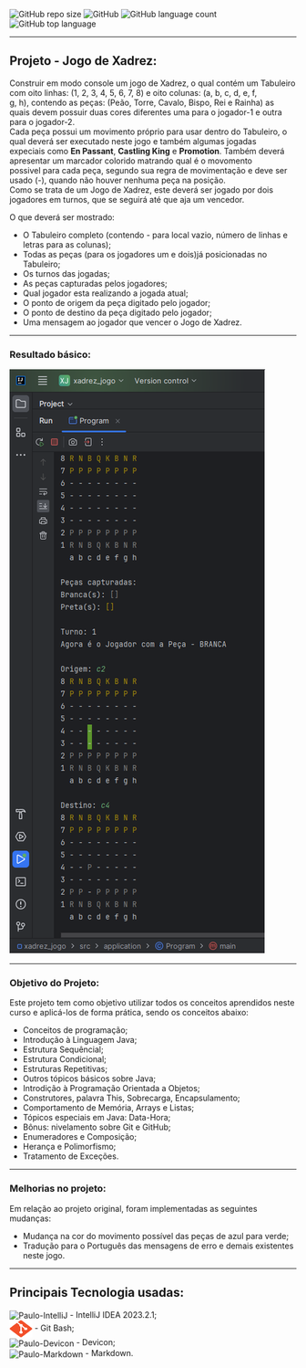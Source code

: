 ![GitHub repo size](https://img.shields.io/github/repo-size/Paulo-RJR/xadrez_jogo)
![GitHub](https://img.shields.io/github/license/Paulo-RJR/xadrez_jogo)
![GitHub language count](https://img.shields.io/github/languages/count/Paulo-RJR/xadrez_jogo)
![GitHub top language](https://img.shields.io/github/languages/top/Paulo-RJR/xadrez_jogo)

***

## Projeto - Jogo de Xadrez:

Construir em modo console um jogo de Xadrez, o qual contém um Tabuleiro com oito linhas: (1, 2, 3, 4, 5, 6, 7, 8) e oito colunas: (a, b, c, d, e, f,    
g, h), contendo as peças: (Peão, Torre, Cavalo, Bispo, Rei e Rainha) as quais devem possuir duas cores diferentes uma para o jogador-1 e outra  
para o jogador-2.  
Cada peça possui um movimento próprio para usar dentro do Tabuleiro, o qual deverá ser executado neste jogo e também algumas jogadas   
expeciais como **En Passant**, **Castling King** e **Promotion**. Também deverá apresentar um marcador colorido matrando qual é o movomento   
possivel para cada peça, segundo sua regra de movimentação e deve ser usado (-), quando não houver nenhuma peça na posição.    
Como se trata de um Jogo de Xadrez, este deverá ser jogado por dois jogadores em turnos, que se seguirá até que aja um vencedor.  

O que deverá ser mostrado:

- O Tabuleiro completo (contendo - para local vazio, número de linhas e letras para as colunas);  
- Todas as peças (para os jogadores um e dois)já posicionadas no Tabuleiro;  
- Os turnos das jogadas;
- As peças capturadas pelos jogadores;
- Qual jogador esta realizando a jogada atual;
- O ponto de origem da peça digitado pelo jogador;
- O ponto de destino da peça digitado pelo jogador;
- Uma mensagem ao jogador que vencer o Jogo de Xadrez.  

***

### Resultado básico:

![Imagem do Resultado](https://github.com/Paulo-RJR/xadrez_jogo/blob/master/img/resultado.png)

***  

### Objetivo do Projeto:  

Este projeto tem como objetivo utilizar todos os conceitos aprendidos neste curso e aplicá-los de forma prática, sendo os conceitos abaixo:  

- Conceitos de programação;
- Introdução à Linguagem Java;
- Estrutura Sequêncial;
- Estrutura Condicional;
- Estruturas Repetitivas;
- Outros tópicos básicos sobre Java;
- Introdição à Programação Orientada a Objetos;
- Construtores, palavra This, Sobrecarga, Encapsulamento;
- Comportamento de Memória, Arrays e Listas;
- Tópicos especiais em Java: Data-Hora;
- Bônus: nivelamento sobre Git e GitHub;
- Enumeradores e Composição;
- Herança e Polimorfismo;
- Tratamento de Exceções.

***  

### Melhorias no projeto:  

Em relação ao projeto original, foram implementadas as seguintes mudanças:  

- Mudança na cor do movimento possível das peças de azul para verde;
- Tradução para o Português das mensagens de erro e demais existentes neste jogo.  

***  

## Principais Tecnologia usadas:
  
<img align="center" alt="Paulo-IntelliJ" height="30" width="40" src="https://upload.wikimedia.org/wikipedia/commons/9/9c/IntelliJ_IDEA_Icon.svg"> - IntelliJ IDEA 2023.2.1;  
<img align="center" alt="Paulo-Git" height="30" width="40" src="https://raw.githubusercontent.com/devicons/devicon/master/icons/git/git-plain.svg"> - Git Bash;  
<img align="center" alt="Paulo-Devicon" height="30" width="40" src="https://cdn.jsdelivr.net/gh/devicons/devicon/icons/devicon/devicon-original.svg"> - Devicon;  
<img align="center" alt="Paulo-Markdown" height="30" width="40" src="https://cdn.jsdelivr.net/gh/devicons/devicon/icons/markdown/markdown-original.svg"> - Markdown. 
